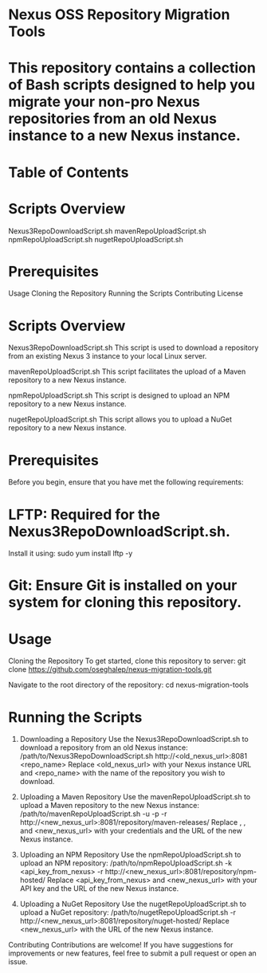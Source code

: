# Nexus OSS Repository Migration Tools
# This repository contains a collection of Bash scripts designed to help you migrate your non-pro Nexus repositories from an old Nexus instance to a new Nexus instance.

# Table of Contents
# Scripts Overview
Nexus3RepoDownloadScript.sh
mavenRepoUploadScript.sh
npmRepoUploadScript.sh
nugetRepoUploadScript.sh

# Prerequisites
Usage
Cloning the Repository
Running the Scripts
Contributing
License

# Scripts Overview
Nexus3RepoDownloadScript.sh
This script is used to download a repository from an existing Nexus 3 instance to your local Linux server.

mavenRepoUploadScript.sh
This script facilitates the upload of a Maven repository to a new Nexus instance.

npmRepoUploadScript.sh
This script is designed to upload an NPM repository to a new Nexus instance.

nugetRepoUploadScript.sh
This script allows you to upload a NuGet repository to a new Nexus instance.

# Prerequisites
Before you begin, ensure that you have met the following requirements:

# LFTP: Required for the Nexus3RepoDownloadScript.sh. 
Install it using:
sudo yum install lftp -y

# Git: Ensure Git is installed on your system for cloning this repository.

# Usage
Cloning the Repository
To get started, clone this repository to server:
git clone https://github.com/oseghalep/nexus-migration-tools.git

Navigate to the root directory of the repository:
cd nexus-migration-tools

# Running the Scripts
1. Downloading a Repository
Use the Nexus3RepoDownloadScript.sh to download a repository from an old Nexus instance:
  /path/to/Nexus3RepoDownloadScript.sh http://<old_nexus_url>:8081 <repo_name>
Replace <old_nexus_url> with your Nexus instance URL and <repo_name> with the name of the repository you wish to download.

2. Uploading a Maven Repository
   Use the mavenRepoUploadScript.sh to upload a Maven repository to the new Nexus instance:
/path/to/mavenRepoUploadScript.sh -u <username> -p <password> -r http://<new_nexus_url>:8081/repository/maven-releases/
Replace <username>, <password>, and <new_nexus_url> with your credentials and the URL of the new Nexus instance.

3. Uploading an NPM Repository
Use the npmRepoUploadScript.sh to upload an NPM repository:
/path/to/npmRepoUploadScript.sh -k <api_key_from_nexus> -r http://<new_nexus_url>:8081/repository/npm-hosted/
Replace <api_key_from_nexus> and <new_nexus_url> with your API key and the URL of the new Nexus instance.

4. Uploading a NuGet Repository
Use the nugetRepoUploadScript.sh to upload a NuGet repository:
/path/to/nugetRepoUploadScript.sh -r http://<new_nexus_url>:8081/repository/nuget-hosted/
Replace <new_nexus_url> with the URL of the new Nexus instance.

Contributing
Contributions are welcome! If you have suggestions for improvements or new features, feel free to submit a pull request or open an issue.
